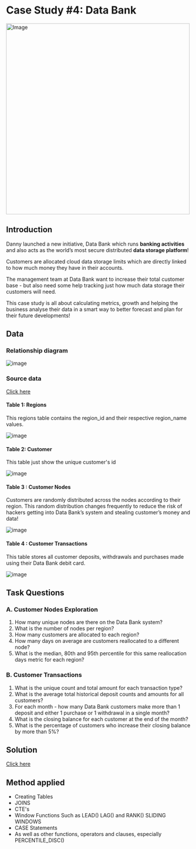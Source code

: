 # Case Study #4: Data Bank
<img src="https://user-images.githubusercontent.com/81607668/130343294-a8dcceb7-b6c3-4006-8ad2-fab2f6905258.png" alt="Image" width="500" height="520">

## Introduction
Danny launched a new initiative, Data Bank which runs **banking activities** and also acts as the world’s most secure distributed **data storage platform**!

Customers are allocated cloud data storage limits which are directly linked to how much money they have in their accounts. 

The management team at Data Bank want to increase their total customer base - but also need some help tracking just how much data storage their customers will need.

This case study is all about calculating metrics, growth and helping the business analyse their data in a smart way to better forecast and plan for their future developments!

## Data
### Relationship diagram
![image](https://github.com/leevanhoc/SQL-CHALLENGE-8-WEEK/assets/173981700/514338bc-4d0f-403c-9c29-23dd61269e8c)
### Source data
[Click here](https://8weeksqlchallenge.com/case-study-4/)

#### Table 1: Regions
This regions table contains the region_id and their respective region_name values.

![image](https://github.com/leevanhoc/SQL-CHALLENGE-8-WEEK/assets/173981700/a0ff79a6-2bcc-4c04-a72c-38e183a28f2b)

#### Table 2: Customer
This table just show the unique customer's id 

![image](https://github.com/leevanhoc/SQL-CHALLENGE-8-WEEK/assets/173981700/0d438398-1c40-4aab-8958-6c46aed3aa28)


#### Table 3 : Customer Nodes
Customers are randomly distributed across the nodes according to their region. This random distribution changes frequently to reduce the risk of hackers getting into Data Bank’s system and stealing customer’s money and data!

![image](https://github.com/leevanhoc/SQL-CHALLENGE-8-WEEK/assets/173981700/a5aa59b6-b8d4-41fa-ba61-fbd7dd4e7b1b)


#### Table 4 : Customer Transactions
This table stores all customer deposits, withdrawals and purchases made using their Data Bank debit card.

![image](https://github.com/leevanhoc/SQL-CHALLENGE-8-WEEK/assets/173981700/22fba458-e558-4134-8517-6904e7f668ea)

##  Task Questions

### A. Customer Nodes Exploration
1. How many unique nodes are there on the Data Bank system?
2. What is the number of nodes per region?
3. How many customers are allocated to each region?
4. How many days on average are customers reallocated to a different node?
5. What is the median, 80th and 95th percentile for this same reallocation days metric for each region?

### B. Customer Transactions
1. What is the unique count and total amount for each transaction type?
2. What is the average total historical deposit counts and amounts for all customers?
3. For each month - how many Data Bank customers make more than 1 deposit and either 1 purchase or 1 withdrawal in a single month?
4. What is the closing balance for each customer at the end of the month?
5. What is the percentage of customers who increase their closing balance by more than 5%?
 
## Solution
[Click here](https://github.com/leevanhoc/SQL-CHALLENGE-8-WEEK/blob/main/Case%20Study%20%234%20-%20Data%20Bank/Solution.md)
## Method applied
- Creating Tables
- JOINS
- CTE's
- Window Functions Such as LEAD() LAG() and RANK()  SLIDING WINDOWS
- CASE Statements
- As well as other functions, operators and clauses, especially PERCENTILE_DISC() 
